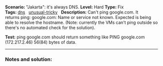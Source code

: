 **Scenario:** "Jakarta": it's always DNS.
**Level:** Hard
**Type:** Fix
**Tags:** [dns](https://sadservers.com/tag/dns)   [unusual-tricky](https://sadservers.com/tag/unusual-tricky)  
**Description:** Can't ping google.com. It returns ping: google.com: Name or service not known. Expected is being able to resolve the hostname. (Note: currently the VMs can't ping outside so there's no automated check for the solution).

**Test:** ping google.com should return something like PING google.com (172.217.2.46) 56(84) bytes of data.

---
### Notes and solution:
